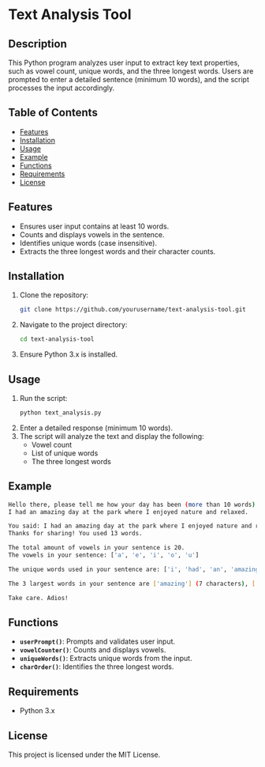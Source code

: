 # Text Analysis Tool

## Description
This Python program analyzes user input to extract key text properties, such as vowel count, unique words, and the three longest words. Users are prompted to enter a detailed sentence (minimum 10 words), and the script processes the input accordingly.

## Table of Contents
- [Features](#features)
- [Installation](#installation)
- [Usage](#usage)
- [Example](#example)
- [Functions](#functions)
- [Requirements](#requirements)
- [License](#license)

## Features
- Ensures user input contains at least 10 words.
- Counts and displays vowels in the sentence.
- Identifies unique words (case insensitive).
- Extracts the three longest words and their character counts.

## Installation
1. Clone the repository:
   ```sh
   git clone https://github.com/yourusername/text-analysis-tool.git
   ```
2. Navigate to the project directory:
   ```sh
   cd text-analysis-tool
   ```
3. Ensure Python 3.x is installed.

## Usage
1. Run the script:
   ```sh
   python text_analysis.py
   ```
2. Enter a detailed response (minimum 10 words).
3. The script will analyze the text and display the following:
   - Vowel count
   - List of unique words
   - The three longest words

## Example
```sh
Hello there, please tell me how your day has been (more than 10 words):
I had an amazing day at the park where I enjoyed nature and relaxed.

You said: I had an amazing day at the park where I enjoyed nature and relaxed.
Thanks for sharing! You used 13 words.

The total amount of vowels in your sentence is 20.
The vowels in your sentence: ['a', 'e', 'i', 'o', 'u']

The unique words used in your sentence are: ['i', 'had', 'an', 'amazing', 'day', 'at', 'the', 'park', 'where', 'enjoyed', 'nature', 'and', 'relaxed']

The 3 largest words in your sentence are ['amazing'] (7 characters), ['relaxed'] (7 characters), and ['enjoyed'] (7 characters).

Take care. Adios!
```

## Functions
- **`userPrompt()`**: Prompts and validates user input.
- **`vowelCounter()`**: Counts and displays vowels.
- **`uniqueWords()`**: Extracts unique words from the input.
- **`charOrder()`**: Identifies the three longest words.

## Requirements
- Python 3.x

## License
This project is licensed under the MIT License.
